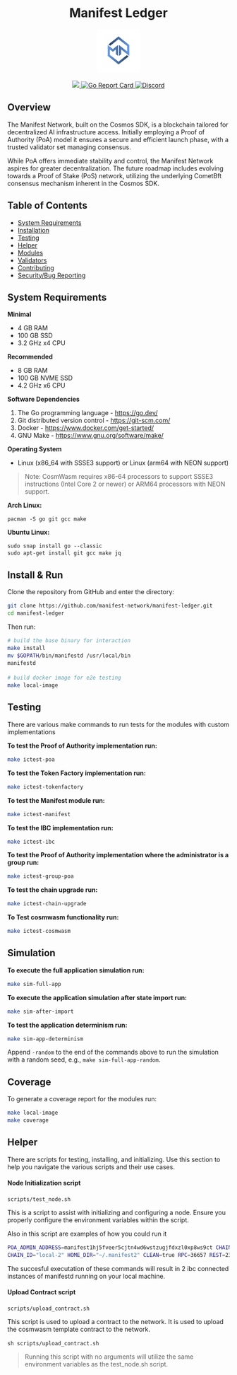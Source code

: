 <h1 align="center">Manifest Ledger</h1>

<p align="center">
  <a href="#overview"><img src="https://raw.githubusercontent.com/cosmos/chain-registry/00df6ff89abd382f9efe3d37306c353e2bd8d55c/manifest/images/manifest.png" alt="Lifted Initiative" width="100"/></a>
</p>

<p align="center">
 <a href="https://codecov.io/gh/manifest-network/manifest-ledger" >
     <img src="https://codecov.io/gh/manifest-network/manifest-ledger/graph/badge.svg?token=s7zzdGQ7Gh"/>
 </a>
  <a href="https://goreportcard.com/report/github.com/manifest-network/manifest-ledger">
    <img src="https://goreportcard.com/badge/github.com/manifest-network/manifest-ledger" alt="Go Report Card"/>
  </a>
  <a href="https://discord.gg/kQkaJzxvk9">
    <img src="https://badgen.net/badge/icon/discord?icon=discord&label" alt="Discord"/>
  </a>
</p>

## Overview

The Manifest Network, built on the Cosmos SDK, is a blockchain tailored for decentralized AI infrastructure access. Initially employing a Proof of Authority (PoA) model it ensures a secure and efficient launch phase, with a trusted validator set managing consensus.

While PoA offers immediate stability and control, the Manifest Network aspires for greater decentralization. The future roadmap includes evolving towards a Proof of Stake (PoS) network, utilizing the underlying CometBft consensus mechanism inherent in the Cosmos SDK.

## Table of Contents

- [System Requirements](#system-requirements)
- [Installation](#install--run)
- [Testing](#testing)
- [Helper](#helper)
- [Modules](./MODULE.md)
- [Validators](./network/manifest-1/POST_GENESIS.md)
- [Contributing](./CONTRIBUTING.md)
- [Security/Bug Reporting](./SECURITY.md)

## System Requirements

**Minimal**

- 4 GB RAM
- 100 GB SSD
- 3.2 GHz x4 CPU

**Recommended**

- 8 GB RAM
- 100 GB NVME SSD
- 4.2 GHz x6 CPU

**Software Dependencies**

1. The Go programming language - <https://go.dev/>
2. Git distributed version control - <https://git-scm.com/>
3. Docker - <https://www.docker.com/get-started/>
4. GNU Make - <https://www.gnu.org/software/make/>

**Operating System**

- Linux (x86_64 with SSSE3 support) or Linux (arm64 with NEON support)

> Note: CosmWasm requires x86-64 processors to support SSSE3 instructions (Intel Core 2 or newer) or ARM64 processors with NEON support.

**Arch Linux:**

```
pacman -S go git gcc make
```

**Ubuntu Linux:**

```
sudo snap install go --classic
sudo apt-get install git gcc make jq
```

## Install & Run

Clone the repository from GitHub and enter the directory:

```bash
git clone https://github.com/manifest-network/manifest-ledger.git
cd manifest-ledger
```

Then run:

```bash
# build the base binary for interaction
make install
mv $GOPATH/bin/manifestd /usr/local/bin
manifestd

# build docker image for e2e testing
make local-image
```

## Testing

There are various make commands to run tests for the modules with custom implementations

**To test the Proof of Authority implementation run:**

```bash
make ictest-poa
```

**To test the Token Factory implementation run:**

```bash
make ictest-tokenfactory
```

**To test the Manifest module run:**

```bash
make ictest-manifest
```

**To test the IBC implementation run:**

```bash
make ictest-ibc
```

**To test the Proof of Authority implementation where the administrator is a group run:**

```bash
make ictest-group-poa
```

**To test the chain upgrade run:**

```bash
make ictest-chain-upgrade
```

**To Test cosmwasm functionality run:**

```bash
make ictest-cosmwasm
```

## Simulation

**To execute the full application simulation run:**

```bash
make sim-full-app
```

**To execute the application simulation after state import run:**

```bash
make sim-after-import
```

**To test the application determinism run:**

```bash
make sim-app-determinism
```

Append `-random` to the end of the commands above to run the simulation with a random seed, e.g., `make sim-full-app-random`.

## Coverage

To generate a coverage report for the modules run:

```bash
make local-image
make coverage
```

## Helper

There are scripts for testing, installing, and initializing. Use this section to help you navigate the various scripts and their use cases.

#### Node Initialization script

`scripts/test_node.sh`

This is a script to assist with initializing and configuring a node. Ensure you properly configure the environment variables within the script.

Also in this script are examples of how you could run it

```bash
POA_ADMIN_ADDRESS=manifest1hj5fveer5cjtn4wd6wstzugjfdxzl0xp8ws9ct CHAIN_ID="local-1" HOME_DIR="~/.manifest" TIMEOUT_COMMIT="500ms" CLEAN=true sh scripts/test_node.sh
CHAIN_ID="local-2" HOME_DIR="~/.manifest2" CLEAN=true RPC=36657 REST=2317 PROFF=6061 P2P=36656 GRPC=8090 GRPC_WEB=8091 ROSETTA=8081 TIMEOUT_COMMIT="500ms" sh scripts/test_node.sh
```

The succesful executation of these commands will result in 2 ibc connected instances of manifestd running on your local machine.

#### Upload Contract script

`scripts/upload_contract.sh`

This script is used to upload a contract to the network. It is used to upload the cosmwasm template contract to the network.

`sh scripts/upload_contract.sh`

> Running this script with no arguments will utilize the same environment variables as the test_node.sh script.
